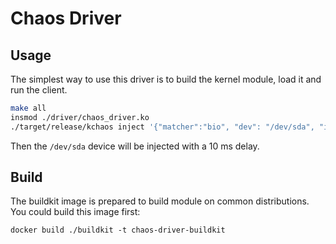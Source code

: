 # Chaos Driver

## Usage

The simplest way to use this driver is to build the kernel module, load it and
run the client.

```bash
make all
insmod ./driver/chaos_driver.ko
./target/release/kchaos inject '{"matcher":"bio", "dev": "/dev/sda", "injector": "delay", "delay": 10}'
```

Then the `/dev/sda` device will be injected with a 10 ms delay.

## Build

The buildkit image is prepared to build module on common distributions. You could build this image first:

```
docker build ./buildkit -t chaos-driver-buildkit
```
